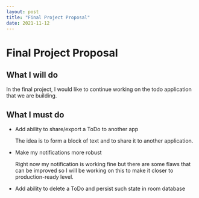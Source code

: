 ```yaml
---
layout: post
title: "Final Project Proposal"
date: 2021-11-12
---
```


# Final Project Proposal

## What I will do
In the final project, I would like to continue working on the todo application that we are building.

## What I must do
- Add ability to share/export a ToDo to another app

	The idea is to form a block of text and to share it to another application.
- Make my notifications more robust

	Right now my notification is working fine but there are some flaws that can be improved so I will be working on this to make it closer to production-ready level.

- Add ability to delete a ToDo and persist such state in room database

